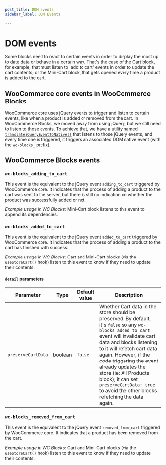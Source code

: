 ```yaml
---
post_title: DOM events
sidebar_label: DOM Events

---
```


# DOM events

Some blocks need to react to certain events in order to display the most up to date data or behave in a certain way. That's the case of the Cart block, for example, that must listen to 'add to cart' events in order to update the cart contents; or the Mini-Cart block, that gets opened every time a product is added to the cart.

## WooCommerce core events in WooCommerce Blocks

WooCommerce core uses jQuery events to trigger and listen to certain events, like when a product is added or removed from the cart. In WooCommerce Blocks, we moved away from using jQuery, but we still need to listen to those events. To achieve that, we have a utility named [`translatejQueryEventToNative()`](https://github.com/woocommerce/woocommerce-gutenberg-products-block/blob/3f7c3e517d7bf13008a22d0c2eb89434a9c35ae7/assets/js/base/utils/legacy-events.ts#L79-L106) that listens to those jQuery events, and every time one is triggered, it triggers an associated DOM native event (with the `wc-blocks_` prefix).

## WooCommerce Blocks events

### `wc-blocks_adding_to_cart`

This event is the equivalent to the jQuery event `adding_to_cart` triggered by WooCommerce core. It indicates that the process of adding a product to the cart was sent to the server, but there is still no indication on whether the product was successfully added or not.

_Example usage in WC Blocks:_ Mini-Cart block listens to this event to append its dependencies.

### `wc-blocks_added_to_cart`

This event is the equivalent to the jQuery event `added_to_cart` triggered by WooCommerce core. It indicates that the process of adding a product to the cart has finished with success.

_Example usage in WC Blocks:_ Cart and Mini-Cart blocks (via the `useStoreCart()` hook) listen to this event to know if they need to update their contents.

#### `detail` parameters

| Parameter          | Type    | Default value | Description                                                                                                                                                                                                                                                                                                                                                                                   |
| ------------------ | ------- | ------------- | --------------------------------------------------------------------------------------------------------------------------------------------------------------------------------------------------------------------------------------------------------------------------------------------------------------------------------------------------------------------------------------------- |
| `preserveCartData` | boolean | `false`       | Whether Cart data in the store should be preserved. By default, it's `false` so any `wc-blocks_added_to_cart` event will invalidate cart data and blocks listening to it will refetch cart data again. However, if the code triggering the event already updates the store (ie: All Products block), it can set `preserveCartData: true` to avoid the other blocks refetching the data again. |

### `wc-blocks_removed_from_cart`

This event is the equivalent to the jQuery event `removed_from_cart` triggered by WooCommerce core. It indicates that a product has been removed from the cart.

_Example usage in WC Blocks:_ Cart and Mini-Cart blocks (via the `useStoreCart()` hook) listen to this event to know if they need to update their contents.

